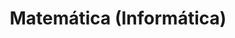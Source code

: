 ---
title: 'Matemática (Informática)'
description: 'Formación de profesionales en matemáticas aplicadas a la informática.'
nivel: 'Licenciatura'
curso: 'pregrado'
icon: 'ListOrdered'
color: '#e91e63'
area: 'educación'
ubicacion: 'Coro, C.A. Marino Colina, Unidad Académica Churuguara, Municipios: Tocópero, Urumaco, Falcón, Silva, San Francisco, Piritu, Unión'
---